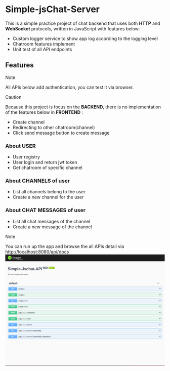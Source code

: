 # Simple-jsChat-Server

This is a simple practice project of chat backend that uses both **HTTP** and **WebSocket** protocols, written in JavaScript with features below:
- Custom logger service to show app log according to the logging level
- Chatroom features implement
- Unit test of all API endpoints

## Features

> [!NOTE]
> All APIs below add authentication, you can test it via browser.

> [!CAUTION]
> Because this project is focus on the **BACKEND**, there is no implementation of the features below in **FRONTEND** :
> - Create channel
> - Redirecting to other chatroom(channel)
> - Click send message button to create message

### About USER

- User registry
- User login and return jwt token
- Get chatroom of specific channel

### About CHANNELS of user

- List all channels belong to the user
- Create a new channel for the user

### About CHAT MESSAGES of user

- List all chat messages of the channel
- Create a new message of the channel

> [!NOTE]
> You can run up the app and browse the all APIs detail via http://localhost:8080/api/docs
> ![Simple-Jschat-Server-APIs](./imgs/simple-jschat-server-apis.png)
